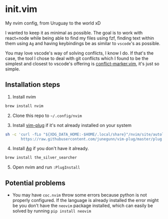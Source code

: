 # init.vim

My nvim config, from Uruguay to the world xD

I wanted to keep it as minimal as possible. The goal is to work with react+node while being able to find my files using fzf, finding text within them using `Ag` and having keybindings be as similar to `vscode`'s as possible.

You may love vscode's way of solving conflicts, I know I do. If that's the case, the tool I chose to deal with git conflicts which I found to be the simplest and closest to vscode's offering is [conflict-marker.vim](https://github.com/rhysd/conflict-marker.vim), it's just so simple.

## Installation steps

1. Install nvim

```zsh
brew install nvim
```

2. Clone this repo to `~/.config/nvim`

3. Install [vim-plug](https://github.com/junegunn/vim-plug) if it's not already installed on your system

```zsh
sh -c 'curl -fLo "${XDG_DATA_HOME:-$HOME/.local/share}"/nvim/site/autoload/plug.vim --create-dirs \
       https://raw.githubusercontent.com/junegunn/vim-plug/master/plug.vim'
```

4. Install [Ag](https://github.com/ggreer/the_silver_searcher) if you don't have it already.

```zsh
brew install the_silver_searcher
```

5. Open nvim and run `:PlugInstall`


## Potential problems

* You may have `coc.nvim` throw some errors because python is not properly configured. If the language is already installed the error might be you don't have the `neovim` package installed, which can easily be solved by running `pip install neovim`

